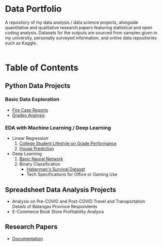 <h1> Data Portfolio </h1>
A repository of my data analysis / data science projects, alongside quantitative and qualitative research papers featuring statistical and open coding analysis. Datasets for the outputs are sourced from samples given in my university, personally surveyed information, and online data repositories such as Kaggle.
<br /><br />
<h1 id="table-of-contents"> Table of Contents </h1>

<h2>Python Data Projects</h2>

<nav>
<h3> Basic Data Exploration </h3>

<ul>
  <li><a href="Python Data Projects\Basic Data Exploration\Fire Case Reports\fire_case_reports.md">Fire Case Reports</a></li>
  <li><a href="Python Data Projects\Basic Data Exploration\Grades\grades_analysis.md">Grades Analysis</a></li>
</ul>

<h3> EDA with Machine Learning / Deep Learning </h3>
<ul>
<li>Linear Regression 
  <ol>
    <li><a href="Python Data Projects\Machine Learning\Linear Regression\College Student Lifestyle on Grade Performance\college_lifestyle.md">College Student Lifestyle on Grade Performance</a></li>
    <li><a href="Python Data Projects\Machine Learning\Linear Regression\House Prediction\house_prediction.md">House Prediction</a></li>
  </ol>
</li>
<li>Deep Learning
  <ol>
    <li><a href="Python Data Projects\Machine Learning\Deep Learning\Basic Neural Network\basic_network.py">Basic Neural Network </a></li>
    <li>Binary Classification
      <ul>
        <li><a href="Python Data Projects\Machine Learning\Deep Learning\Binary Classification\Haberman's Survival Dataset\haberman_survival.md">Haberman's Survival Dataset</a></li>
        <li>Tech Specifications for Office or Gaming Use</li>
      </ul>
    </li>
  </ol>
</li>
</ul>

</nav>

<h2>Spreadsheet Data Analysis Projects</h2>
<nav>
<ul>
  <li>Analysis on Pre-COVID and Post-COVID Travel and Transportation Details of Batangas Province Respondents</li>
  <li>E-Commerce Book Store Profitability Analysis</li>
</ul>
</nav>

<h2>Research Papers</h2>
<nav>
<ul>
  <li><a href="Research Papers\research_papers.md"> Documentation </a></li>
</ul>
</nav>
